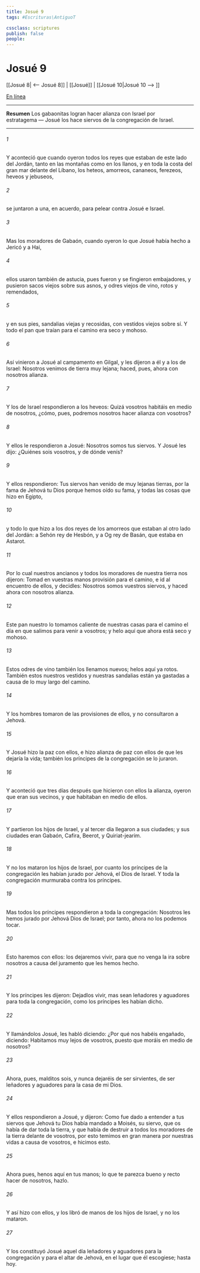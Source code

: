 ```yaml
---
title: Josué 9
tags: #Escrituras\AntiguoT

cssclass: scriptures
publish: false
people:
---
```


# Josué 9
[[Josué 8| <-- Josué 8]] | [[Josué]] | [[Josué 10|Josué 10 --> ]]

[En línea](https://churchofjesuschrist.org/study/scriptures/ot/josh/9?lang=spa)

---
__Resumen__
Los gabaonitas logran hacer alianza con Israel por estratagema — Josué los hace siervos de la congregación de Israel.

---
###### 1 
Y aconteció que cuando oyeron  todos los reyes que estaban de este lado del Jordán, tanto en las montañas como en los llanos, y en toda la costa del gran mar delante del Líbano, los heteos, amorreos, cananeos, ferezeos, heveos y jebuseos,

###### 2 
se juntaron a una, en acuerdo, para pelear contra Josué e Israel.

###### 3 
Mas los moradores de Gabaón, cuando oyeron lo que Josué había hecho a Jericó y a Hai,

###### 4 
ellos usaron también de astucia, pues fueron y se fingieron embajadores, y pusieron sacos viejos sobre sus asnos, y odres viejos de vino, rotos y remendados,

###### 5 
y en sus pies, sandalias viejas y recosidas, con vestidos viejos sobre sí. Y todo el pan que traían para el camino era seco y mohoso.

###### 6 
Así vinieron a Josué al campamento en Gilgal, y les dijeron a él y a los de Israel: Nosotros venimos de tierra muy lejana; haced, pues, ahora con nosotros alianza.

###### 7 
Y los de Israel respondieron a los heveos: Quizá vosotros habitáis en medio de nosotros, ¿cómo, pues, podremos nosotros hacer alianza con vosotros?

###### 8 
Y ellos le respondieron a Josué: Nosotros somos tus siervos. Y Josué les dijo: ¿Quiénes sois vosotros, y de dónde venís?

###### 9 
Y ellos respondieron: Tus siervos han venido de muy lejanas tierras, por la fama de Jehová tu Dios porque hemos oído su fama, y todas las cosas que hizo en Egipto,

###### 10 
y todo lo que hizo a los dos reyes de los amorreos que estaban al otro lado del Jordán: a Sehón rey de Hesbón, y a Og rey de Basán, que estaba en Astarot.

###### 11 
Por lo cual nuestros ancianos y todos los moradores de nuestra tierra nos dijeron: Tomad en vuestras manos provisión para el camino, e id al encuentro de ellos, y decidles: Nosotros somos vuestros siervos, y haced ahora con nosotros alianza.

###### 12 
Este pan nuestro lo tomamos caliente de nuestras casas para el camino el día en que salimos para venir a vosotros; y helo aquí que ahora está seco y mohoso.

###### 13 
Estos odres de vino también los llenamos nuevos; helos aquí ya rotos. También estos nuestros vestidos y nuestras sandalias están ya gastadas a causa de lo muy largo del camino.

###### 14 
Y los hombres  tomaron de las provisiones de ellos, y no consultaron a Jehová.

###### 15 
Y Josué hizo la paz con ellos, e hizo alianza de paz con ellos de que les dejaría la vida; también los príncipes de la congregación se lo juraron.

###### 16 
Y aconteció que tres días después que hicieron con ellos la alianza, oyeron que eran sus vecinos, y que habitaban en medio de ellos.

###### 17 
Y partieron los hijos de Israel, y al tercer día llegaron a sus ciudades; y sus ciudades eran Gabaón, Cafira, Beerot, y Quiriat-jearim.

###### 18 
Y no los mataron los hijos de Israel, por cuanto los príncipes de la congregación les habían jurado por Jehová, el Dios de Israel. Y toda la congregación murmuraba contra los príncipes.

###### 19 
Mas todos los príncipes respondieron a toda la congregación: Nosotros les hemos jurado por Jehová Dios de Israel; por tanto, ahora no los podemos tocar.

###### 20 
Esto haremos con ellos: los dejaremos vivir, para que no venga la ira sobre nosotros a causa del juramento que les hemos hecho.

###### 21 
Y los príncipes les dijeron: Dejadlos vivir, mas sean leñadores y aguadores para toda la congregación, como los príncipes les habían dicho.

###### 22 
Y llamándolos Josué, les habló diciendo: ¿Por qué nos habéis engañado, diciendo: Habitamos muy lejos de vosotros, puesto que moráis en medio de nosotros?

###### 23 
Ahora, pues, malditos sois, y nunca dejaréis de ser sirvientes, de ser leñadores y aguadores para la casa de mi Dios.

###### 24 
Y ellos respondieron a Josué, y dijeron: Como fue dado a entender a tus siervos que Jehová tu Dios había mandado a Moisés, su siervo, que os había de dar toda la tierra, y que había de destruir a todos los moradores de la tierra delante de vosotros, por esto temimos en gran manera por nuestras vidas a causa de vosotros, e hicimos esto.

###### 25 
Ahora pues, henos aquí en tus manos; lo que te parezca bueno y recto hacer de nosotros, hazlo.

###### 26 
Y así hizo con ellos, y los libró de manos de los hijos de Israel, y no los mataron.

###### 27 
Y los constituyó Josué aquel día leñadores y aguadores para la congregación y para el altar de Jehová, en el lugar que él escogiese;  hasta hoy.

